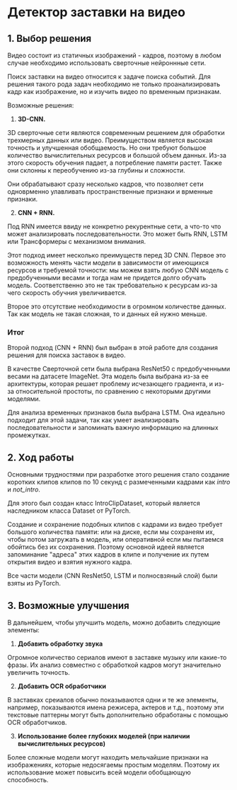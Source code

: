# Детектор заставки на видео

## 1. Выбор решения

Видео состоит из статичных изображений - кадров, поэтому в любом случае необходимо использовать сверточные нейроннные сети.

Поиск заставки на видео относится к задаче поиска событий. Для решения такого рода задач необходимо не только проанализировать кадр как изображение, но и изучить видео по временным признакам.

Возможные решения:

1. **3D-CNN.** 

3D сверточные сети являются современным решением для обработки трехмерных данных или видео. 
Преимуществом является высокая точность и улучшенная обобщаемость. 
Но они требуют большое количество вычислительных ресурсов и большой объем данных. Из-за этого скорость обучения падает, а потребление памяти растет. 
Также они склонны к переобучению из-за глубины и сложности.

Они обрабатывают сразу несколько кадров, что позволяет сети одноврменно улавливать пространственные признаки и врменные признаки.

2. **CNN + RNN.**

Под RNN имеется ввиду не конкретно рекурентные сети, а что-то что может анализировать последовательности. Это может быть RNN, LSTM или Трансформеры с механизмом внимания. 

Этот подход имеет несколько преимуществ перед 3D СNN. Первое это возможность менять части модели в зависимости от имеющихся ресурсов и требуемой точности: мы можем взять любую CNN модель с предобученными весами и тогда нам не придется долго обучать модель. Соответственно это не так требовательно к ресурсам из-за чего скорость обучния увеличивается.

Второе это отсутствие необходимости в огромном количестве данных. Так как модель не такая сложная, то и данных ей нужно меньше.

### Итог

Второй подход (CNN + RNN) был выбран в этой работе для создания решения для поиска заставок в видео. 

В качестве Сверточной сети была выбрана ResNet50 с предобученными весами на датасете ImageNet. Эта модель была выбрана из-за ее архитектуры, которая решает проблему исчезающего градиента, и из-за относительной простоты, по сравнению с некоторыми другими моделями.

Для анализа временных признаков была выбрана LSTM. Она идеально подходит для этой задачи, так как умеет анализировать последовательности и запоминать важную информацию на длинных промежутках.

## 2. Ход работы

Основными трудностями при разработке этого решения стало создание коротких клипов клипов по 10 секунд с размеченными кадрами как *intro* и *not_intro*.

Для этого был создан класс IntroClipDataset, который является наследником класса Dataset от PyTorch. 

Создание и сохранение подобных клипов с кадрами из видео требует большого количества памяти: или на диске, если мы сохранеям их, чтобы потом загружать в модель, или оперативной если мы пытаемся обойтись без их сохранения. Поэтому основной идеей является запоминание "адреса" этих кадров в клипе и получение их путем открытия видео и взятия нужного кадра.

Все части модели (CNN ResNet50, LSTM и полносвзяный слой) были взяты из PyTorch.

## 3. Возможные улучшения

В дальнейшем, чтобы улучшить модель, можно добавить следующие элементы:

1. **Добавить обработку звука**

Огромное количество сериалов имеют в заставке музыку или какие-то фразы. Их анализ совместно с обработкой кадров могут значительно увеличить точность.

2. **Добавить OCR обработчики**

В заставках среиалов обычно показываются одни и те же элементы, например, показываются имена режисера, актеров и т.д., поэтому эти текстовые паттерны могут быть дополнительно обработаны с помощью OCR обработчиков.

3. **Использование более глубоких моделей (при наличии вычислительных ресурсов)**

Более сложные модели могут находить мельчайшие признаки на изображениях, которые недосягаемы простым моделям. Поэтому их использование может повысить всей модели обобщающую способность.

